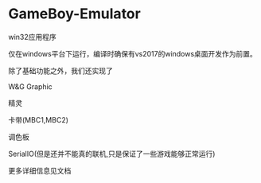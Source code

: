 # GameBoy-Emulator

win32应用程序

仅在windows平台下运行，编译时确保有vs2017的windows桌面开发作为前置。

除了基础功能之外，我们还实现了

W&G Graphic

精灵

卡带(MBC1,MBC2)

调色板

SerialIO(但是还并不能真的联机,只是保证了一些游戏能够正常运行)


更多详细信息见文档
